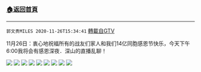 ﻿###  [:house:返回首頁](https://github.com/ourhimalayas/txt)
---

`郭文贵MILES 2020-11-26T15:34:41` [轉載自GTV](https://gtv.org/web/#/UserInfo/5e596957357cc612d35a8044)

 11月26日：衷心地祝福所有的战友们家人和我们14亿同胞感恩节快乐，今天下午6:00我将会有感恩深夜．深山的直播乱聊！

![](https://filegroup.gtv.org/cdn-cgi/image/width=600/https://filegroup.gtv.org/group4/default/20201126/15/34/0/b3fefccf40d018205b58119e8f225b6f.jpg)
![](https://filegroup.gtv.org/cdn-cgi/image/width=600/https://filegroup.gtv.org/group4/default/20201126/15/34/0/ea509165b28b7e0af6ce39f96e3ce49e.jpg)
![](https://filegroup.gtv.org/cdn-cgi/image/width=600/https://filegroup.gtv.org/group4/default/20201126/15/34/0/2033c670f1ef4d8cba947e017943e1d5.jpg)
![](https://filegroup.gtv.org/cdn-cgi/image/width=600/https://filegroup.gtv.org/group4/default/20201126/15/34/0/5fb205cfcfee223c3a6196840f490323.jpg)
![](https://filegroup.gtv.org/cdn-cgi/image/width=600/https://filegroup.gtv.org/group4/default/20201126/15/34/0/29681f1a9625d39eebeb1351952da215.jpg)
![](https://filegroup.gtv.org/cdn-cgi/image/width=600/https://filegroup.gtv.org/group4/default/20201126/15/34/0/63bf50fefda4b36c9ae3eb70909d965d.jpg)
![](https://filegroup.gtv.org/cdn-cgi/image/width=600/https://filegroup.gtv.org/group4/default/20201126/15/34/0/bfbb473761e733fc05c035702d8ef1cb.jpg)
![](https://filegroup.gtv.org/cdn-cgi/image/width=600/https://filegroup.gtv.org/group4/default/20201126/15/34/0/f31440182dfcf2841f2f2ddc9ce70e3a.jpg)
![](https://filegroup.gtv.org/cdn-cgi/image/width=600/https://filegroup.gtv.org/group4/default/20201126/15/34/0/5c2e9f162b60fe6ac5227767f57bd529.jpg)
